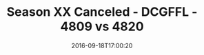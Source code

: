 ---
title: Season XX Canceled - DCGFFL - 4809 vs 4820
teams_score:
- team: 4809
  score:
- team: 4820
  score: 6
mvp: J. Clevenger (B. Blue); L. Walton (Midnight)
game-ball: C. Rybicki (B. Blue); A. Pratt (Midnight)
season: 13
week: 2
date: '2016-09-18T17:00:20'
pageid: season-13-week-2-september-18-2016-4809-vs-4820
---